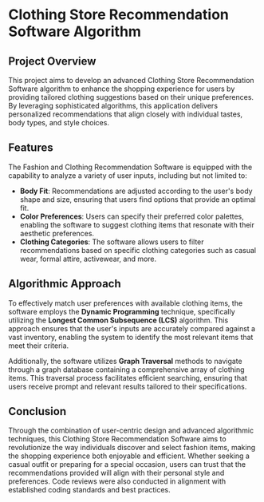 # Clothing Store Recommendation Software Algorithm

## Project Overview

This project aims to develop an advanced Clothing Store Recommendation Software algorithm to enhance the shopping experience for users by providing tailored clothing suggestions based on their unique preferences. By leveraging sophisticated algorithms, this application delivers personalized recommendations that align closely with individual tastes, body types, and style choices.

## Features

The Fashion and Clothing Recommendation Software is equipped with the capability to analyze a variety of user inputs, including but not limited to:

- **Body Fit**: Recommendations are adjusted according to the user's body shape and size, ensuring that users find options that provide an optimal fit.
- **Color Preferences**: Users can specify their preferred color palettes, enabling the software to suggest clothing items that resonate with their aesthetic preferences.
- **Clothing Categories**: The software allows users to filter recommendations based on specific clothing categories such as casual wear, formal attire, activewear, and more.

## Algorithmic Approach

To effectively match user preferences with available clothing items, the software employs the **Dynamic Programming** technique, specifically utilizing the **Longest Common Subsequence (LCS)** algorithm. This approach ensures that the user's inputs are accurately compared against a vast inventory, enabling the system to identify the most relevant items that meet their criteria.

Additionally, the software utilizes **Graph Traversal** methods to navigate through a graph database containing a comprehensive array of clothing items. This traversal process facilitates efficient searching, ensuring that users receive prompt and relevant results tailored to their specifications.

## Conclusion

Through the combination of user-centric design and advanced algorithmic techniques, this Clothing Store Recommendation Software aims to revolutionize the way individuals discover and select fashion items, making the shopping experience both enjoyable and efficient. Whether seeking a casual outfit or preparing for a special occasion, users can trust that the recommendations provided will align with their personal style and preferences. Code reviews were also conducted in alignment with established coding standards and best practices.
